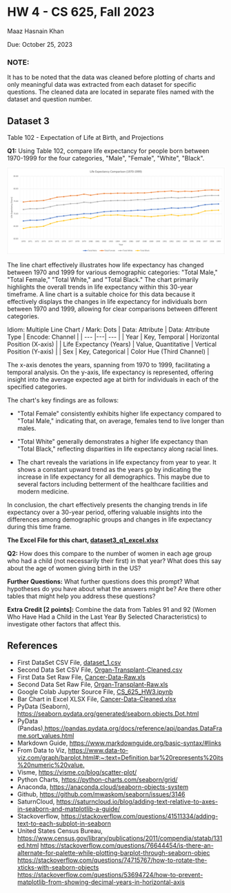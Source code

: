 # HW 4 - CS 625, Fall 2023

Maaz Hasnain Khan 

Due: October 25, 2023

### NOTE:
It has to be noted that the data was cleaned before plotting of charts and only meaningful data was extracted from each dataset for specific questions. The cleaned data are located in separate files named with the dataset and question number.

## Dataset 3

Table 102 - Expectation of Life at Birth, and Projections

**Q1:** Using Table 102, compare life expectancy for people born between 1970-1999 for the four categories, "Male", "Female", "White", "Black".

![Multiple Line Chart Dataset 3 Question 1](dataset3_q1_excel.png)

The line chart effectively illustrates how life expectancy has changed between 1970 and 1999 for various demographic categories: "Total Male," "Total Female," "Total White," and "Total Black." The chart primarily highlights the overall trends in life expectancy within this 30-year timeframe. A line chart is a suitable choice for this data because it effectively displays the changes in life expectancy for individuals born between 1970 and 1999, allowing for clear comparisons between different categories.

Idiom: Multiple Line Chart / Mark: Dots
| Data: Attribute | Data: Attribute Type  | Encode: Channel | 
| --- |---| --- |
| Year | Key, Temporal | Horizontal Position (X-axis) |
| Life Expectancy (Years) | Value, Quantitative | Vertical Position (Y-axis) |
| Sex | Key, Categorical | Color Hue (Third Channel) |

The x-axis denotes the years, spanning from 1970 to 1999, facilitating a temporal analysis. On the y-axis, life expectancy is represented, offering insight into the average expected age at birth for individuals in each of the specified categories.

The chart's key findings are as follows:

- "Total Female" consistently exhibits higher life expectancy compared to "Total Male," indicating that, on average, females tend to live longer than males.

- "Total White" generally demonstrates a higher life expectancy than "Total Black," reflecting disparities in life expectancy along racial lines.

- The chart reveals the variations in life expectancy from year to year. It shows a constant upward trend as the years go by indicating the increase in life expectancy for all demographics. This maybe due to several factors including betterment of the healthcare facilities and modern medicine.

In conclusion, the chart effectively presents the changing trends in life expectancy over a 30-year period, offering valuable insights into the differences among demographic groups and changes in life expectancy during this time frame.

**The Excel File for this chart, [dataset3_q1_excel.xlsx](dataset3_q1_excel.xlsx)**

**Q2:** How does this compare to the number of women in each age group who had a child (not necessarily their first) in that year? What does this say about the age of women giving birth in the US?

**Further Questions:** What further questions does this prompt?  What hypotheses do you have about what the answers might be?  Are there other tables that might help you address these questions?  

**Extra Credit [2 points]:** Combine the data from Tables 91 and 92 (Women Who Have Had a Child in the Last Year By Selected Characteristics) to investigate other factors that affect this.




## References

* First DataSet CSV File, [dataset_1.csv](dataset_1.csv)
* Second Data Set CSV File, [Organ-Transplant-Cleaned.csv](Organ-Transplant-Cleaned.csv)
* First Data Set Raw File, [Cancer-Data-Raw.xls](Cancer-Data-Raw.xls)
* Second Data Set Raw File, [Organ-Transplant-Raw.xls](Organ-Transplant-Data-Raw.xls)
* Google Colab Jupyter Source File, [CS_625_HW3.ipynb](CS_625_HW3.ipynb)
* Bar Chart in Excel XLSX File, [Cancer-Data-Cleaned.xlsx](Cancer-Data-Cleaned.xlsx)
* PyData (Seaborn), <https://seaborn.pydata.org/generated/seaborn.objects.Dot.html>
* PyData (Pandas),<https://pandas.pydata.org/docs/reference/api/pandas.DataFrame.sort_values.html>
* Markdown Guide, <https://www.markdownguide.org/basic-syntax/#links>
* From Data to Viz, <https://www.data-to-viz.com/graph/barplot.html#:~:text=Definition,bar%20represents%20its%20numeric%20value.>
* Visme, <https://visme.co/blog/scatter-plot/>
* Python Charts, <https://python-charts.com/seaborn/grid/>
* Anaconda, <https://anaconda.cloud/seaborn-objects-system>
* Github, <https://github.com/mwaskom/seaborn/issues/3146>
* SaturnCloud, <https://saturncloud.io/blog/adding-text-relative-to-axes-in-seaborn-and-matplotlib-a-guide/>
* Stackoverflow, <https://stackoverflow.com/questions/41511334/adding-text-to-each-subplot-in-seaborn>
* United States Census Bureau, <https://www.census.gov/library/publications/2011/compendia/statab/131ed.html>
https://stackoverflow.com/questions/76644454/is-there-an-alternate-for-palette-while-plotting-barplot-through-seaborn-objec
https://stackoverflow.com/questions/74715767/how-to-rotate-the-xticks-with-seaborn-objects
https://stackoverflow.com/questions/53694724/how-to-prevent-matplotlib-from-showing-decimal-years-in-horizontal-axis